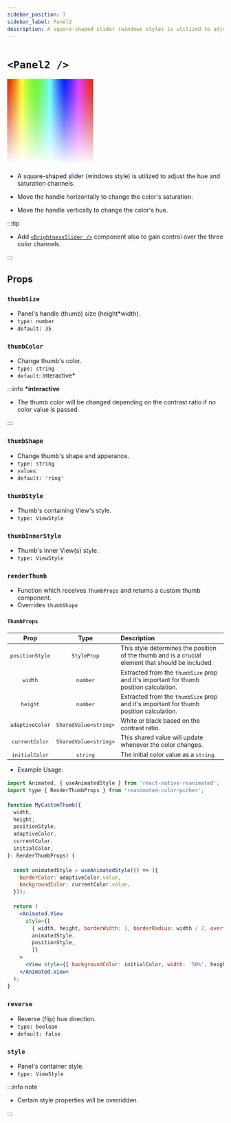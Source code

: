 ```yaml
---
sidebar_position: 7
sidebar_label: Panel2
description: A square-shaped slider (windows style) is utilized to adjust the hue and saturation channels.
---
```


# `<Panel2 />`

![panel2](../../../images/panel2.png)

- A square-shaped slider (windows style) is utilized to adjust the hue and saturation channels.

- Move the handle horizontally to change the color's saturation.

- Move the handle vertically to change the color's hue.

:::tip

- Add [`<BrightnessSlider />`](./BrightnessSlider) component also to gain control over the three color channels.

:::

## Props

### `thumbSize`

- Panel's handle (thumb) size (height\*width).
- `type: number`
- `default: 35`

### `thumbColor`

- Change thumb's color.
- `type: string`
- `default`: interactive\*

:::info **\*interactive**

- The thumb color will be changed depending on the contrast ratio if no color value is passed.

:::

### `thumbShape`

- Change thumb's shape and apperance.
- `type: string`
- `values`: <shapes/>
- `default: 'ring'`

### `thumbStyle`

- Thumb's containing View's style.
- `type: ViewStyle`

### `thumbInnerStyle`

- Thumb's inner View(s) style.
- `type: ViewStyle`

### `renderThumb`

- Function which receives `ThumbProps` and returns a custom thumb component.
- Overrides `thumbShape`

#### `ThumbProps`

|      Prop       |         Type          | Description                                                                                       |
| :-------------: | :-------------------: | :------------------------------------------------------------------------------------------------ |
| `positionStyle` |      `StyleProp`      | This style determines the position of the thumb and is a crucial element that should be included. |
|     `width`     |       `number`        | Extracted from the `thumbSize` prop and it's important for thumb position calculation.            |
|    `height`     |       `number`        | Extracted from the `thumbSize` prop and it's important for thumb position calculation.            |
| `adaptiveColor` | `SharedValue<string>` | White or black based on the contrast ratio.                                                       |
| `currentColor`  | `SharedValue<string>` | This shared value will update whenever the color changes.                                         |
| `initialColor`  |       `string`        | The initial color value as a `string`.                                                            |

- Example Usage:

```jsx
import Animated, { useAnimatedStyle } from 'react-native-reanimated';
import type { RenderThumbProps } from 'reanimated-color-picker';

function MyCustomThumb({
  width,
  height,
  positionStyle,
  adaptiveColor,
  currentColor,
  initialColor,
}: RenderThumbProps) {

  const animatedStyle = useAnimatedStyle(() => ({
    borderColor: adaptiveColor.value,
    backgroundColor: currentColor.value,
  }));

  return (
    <Animated.View
      style={[
        { width, height, borderWidth: 1, borderRadius: width / 2, overflow: 'hidden' },
        animatedStyle,
        positionStyle,
        ]}
    >
      <View style={{ backgroundColor: initialColor, width: '50%', height, alignSelf: 'flex-end' }} />
    </Animated.View>
  );
}
```

### `reverse`

- Reverse (flip) hue direction.
- `type: boolean`
- `default: false`

### `style`

- Panel's container style.
- `type: ViewStyle`

:::info note

- Certain style properties will be overridden.

:::
